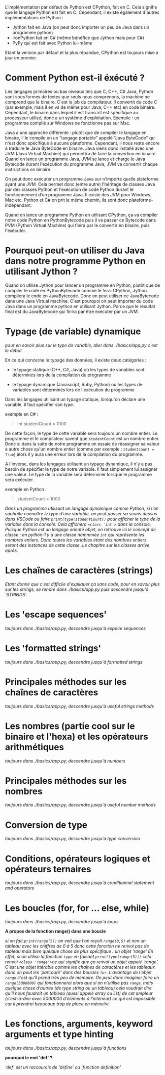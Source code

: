 L'implémentation par défaut de Python est CPython, fait en C. Cela signifie que le langage Python est fait en C. Cependant, il existe également d'autres implémentations de Python :

-   Jython fait en Java (on peut donc importer un peu de Java dans un programme python)
-   IronPython fait en C# (même bénéfice que Jython mais pour C#)
-   PyPy qui est fait avec Python lui-même

Etant la version par défaut et la plus répandue, CPython est toujours mise à jour en premier.

# Comment Python est-il éxécuté ?

Les langages primaires ou bas niveaux tels que C, C++, C# Java, Python sont sous formes de textes que seuls nous comprenons, la machine ne comprend que le binaire. C'est le job du compilateur. Il convertit du code C (par exemple, mais il en va de même pour Java, C++ etc) en code binaire. Cependant, le binaire dans lequel il est transcrit est spécifique au processeur utilisé, donc a un système d'exploitation. Exemple : un programme compilé sur Windows ne fonctionne pas sur Mac.

Java à une approche différente : plutôt que de compiler le langage en binaire, il le compile en un "langage portable" appelé "Java ByteCode" qui n'est donc spécifique à aucune plateforme. Cependant, il nous reste encore à traduire le Java ByteCode en binaire. Java viens donc installé avec une JVM (Java Virtual Machine) qui permettra de faire la convertion en binaire. Quand on lance un programme Java, JVM se lance et charge le Java Bytecode durant l'exécution du programme Java, JVM va convertir chaque instructions en binaire.

On peut donc exécuter un programme Java sur n'importe quelle plateforme ayant une JVM. Cela permet donc (entre autre) l'héritage de classes Java par des classes Python et l'exécution de code Python durant le fonctionnement d’un programme Java. Il existe des JVM pour Windows, Mac etc. Python et C# on prit le même chemin, ils sont donc plateforme-indépendant.

Quand on lance un programme Python en utilisant CPython, ça va compiler notre code Python en PythonBytecode puis il va passer ce Bytecode dans PVM (Python Virtual Machine) qui finira par le convertir en binaire, puis l'exécuter.

# Pourquoi peut-on utiliser du Java dans notre programme Python en utilisant Jython ?

Quand on utilise Jython pour lancer un programme en Python, plutôt que de compiler le code en PythonBytecode comme le ferai CPython, Jython compilera le code en JavaBytecode. Donc on peut utiliser ce JavaBytecode dans une Java Virtual machine. C'est pourquoi on peut importer du code Java dans un programme python en utilisant Jython. Parce que le résultat final est du JavaBytecode qui finira par être exécuter par un JVM.

# Typage (de variable) dynamique

_pour en savoir plus sur le type de variable, aller dans ./basics/app.py c'est le début_

En ce qui concerne le typage des données, il existe deux catégories :

-   le typage statique (C++, C#, Java) où les types de variables sont déterminés lors de la compilation du programme

-   le typage dynamique (Javascript, Ruby, Python) où les types de variables sont déterminés lors de l'exécution du programme

Dans les langages utilisant un typage statique, lorsqu'on déclare une variable, il faut spécifier son type.

exemple en C# :

> int studentCount = 1000

De cette façon, le type de cette variable sera toujours un nombre entier. Le programme et le compilateur savent que `studentCount` est un nombre entier. Donc si dans la suite de notre programme on essaie de réassigner sa valeur à autre chose qu'un nombre entier (comme par exemple : `studentCount = True`) alors il y aura une erreur lors de la compilation du programme.

A l'inverse, dans les langages utilisant un typage dynamique, il n'y a pas besoin de spécifier le type de notre variable. Il faut simplement lui assigner une valeur. Le type de la variable sera déterminer lorsque le programme sera exécuter.

exemple en Python :

> studentCount = 1000

_Dans un programme utilisant un langage dynamique comme Python, si l'on souhaite connaître le type d'une variable, on peut passer sa souris dessus dans VSCode ou faire `print(type(studentCount))` pour afficher le type de la variable dans la console. Cela affichera `<class 'int'>` dans la console. Puisque Python est un langage orienté objet, on retrouve ici le concept de classe : en python il y a une classe nommmée `int` qui représente les nombres entiers. Donc toutes les variables étant des nombres entiers seront des instances de cette classe. Le chapitre sur les classes arrive après._

# Les chaînes de caractères (strings)

_Etant donné que c'est difficile d'expliquer ça sans code, pour en savoir plus sur les strings, se rendre dans ./basics/app.py puis descendre jusqu'à 'STRINGS'._

# Les 'escape sequences'

_toujours dans ./basics/app.py, descendre jusqu'à espace sequences_

# Les 'formatted strings'

_toujours dans ./basics/app.py, descendre jusqu'à formatted strings_

# Principales méthodes sur les chaînes de caractères

_toujours dans ./basics/app.py, descendre jusqu'à useful strings methods_

# Les nombres (partie cool sur le binaire et l'hexa) et les opérateurs arithmétiques

_toujours dans ./basics/app.py, descendre jusqu'à numbers_

# Principales méthodes sur les nombres

_toujours dans ./basics/app.py, descendre jusqu'à useful number methods_

# Conversion de type

_toujours dans ./basics/app.py, descendre jusqu'à type conversion_

# Conditions, opérateurs logiques et opérateurs ternaires

_toujours dans ./basics/app.py, descendre jusqu'à conditionnal statement and operators_

# Les boucles (for, for ... else, while)

_toujours dans ./basics/app.py, descendre jusqu'à loops_

**A propos de la fonction range() dans une boucle**

_si on fait `print(range(5))` on voit que l'on reçoit `range(0,5)` et non un tableau avec les chiffres de 0 à 5 donc cette fonction ne renvoi pas de tableau mais bien quelque chose de plus spécifique : un objet 'range' En effet, si on utilise la fonction `type` en faisant `print(type(range(5)))` cela renvoi `<class 'range'>`ce qui signifie que ça renvoi un objet appelé 'range'. C'est une objet ittérable comme les chaînes de caractères et les tableaux donc on peut les 'parcourir' dans des boucles `for`. L'avantage de l'objet `range` c'est qu'il prend très peu de mémoire. On peut donc imaginer faire un `range(5000000)` qui fonctionnerai alors que si on n'utilise pas `range`, mais quelque chose d'autres (de type string ou un tableau) cela voudrait dire qu'il nous faudrait un tableau (aussi appelé array ou list) de cet ampleur (c'est-à-dire avec 5000000 d'éléments à l'intérieur) ce qui est impossible car il prendrai beaucoup trop de place en mémoire_

# Les fonctions, arguments, keyword arguments et type hinting

_toujours dans ./basics/app.py, descendre jusqu'à functions_

**pourquoi le mot 'def' ?**

_'def' est un raccourcis de 'define' ou 'function definition'_
